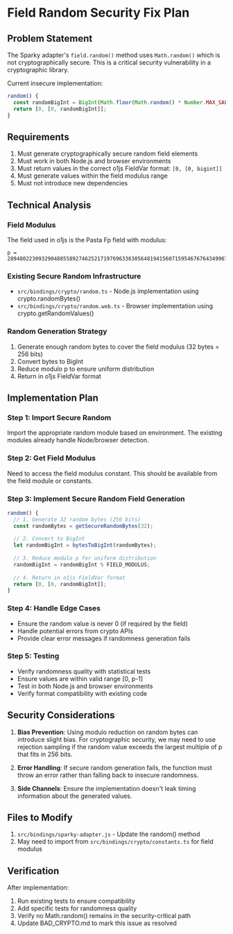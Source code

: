 # Field Random Security Fix Plan

## Problem Statement

The Sparky adapter's `field.random()` method uses `Math.random()` which is not cryptographically secure. This is a critical security vulnerability in a cryptographic library.

Current insecure implementation:
```javascript
random() {
  const randomBigInt = BigInt(Math.floor(Math.random() * Number.MAX_SAFE_INTEGER));
  return [0, [0, randomBigInt]];
}
```

## Requirements

1. Must generate cryptographically secure random field elements
2. Must work in both Node.js and browser environments
3. Must return values in the correct o1js FieldVar format: `[0, [0, bigint]]`
4. Must generate values within the field modulus range
5. Must not introduce new dependencies

## Technical Analysis

### Field Modulus
The field used in o1js is the Pasta Fp field with modulus:
```
p = 28948022309329048855892746252171976963363056481941560715954676764349967630337
```

### Existing Secure Random Infrastructure
- `src/bindings/crypto/random.ts` - Node.js implementation using crypto.randomBytes()
- `src/bindings/crypto/random.web.ts` - Browser implementation using crypto.getRandomValues()

### Random Generation Strategy
1. Generate enough random bytes to cover the field modulus (32 bytes = 256 bits)
2. Convert bytes to BigInt
3. Reduce modulo p to ensure uniform distribution
4. Return in o1js FieldVar format

## Implementation Plan

### Step 1: Import Secure Random
Import the appropriate random module based on environment. The existing modules already handle Node/browser detection.

### Step 2: Get Field Modulus
Need to access the field modulus constant. This should be available from the field module or constants.

### Step 3: Implement Secure Random Field Generation
```javascript
random() {
  // 1. Generate 32 random bytes (256 bits)
  const randomBytes = getSecureRandomBytes(32);
  
  // 2. Convert to BigInt
  let randomBigInt = bytesToBigInt(randomBytes);
  
  // 3. Reduce modulo p for uniform distribution
  randomBigInt = randomBigInt % FIELD_MODULUS;
  
  // 4. Return in o1js FieldVar format
  return [0, [0, randomBigInt]];
}
```

### Step 4: Handle Edge Cases
- Ensure the random value is never 0 (if required by the field)
- Handle potential errors from crypto APIs
- Provide clear error messages if randomness generation fails

### Step 5: Testing
- Verify randomness quality with statistical tests
- Ensure values are within valid range [0, p-1]
- Test in both Node.js and browser environments
- Verify format compatibility with existing code

## Security Considerations

1. **Bias Prevention**: Using modulo reduction on random bytes can introduce slight bias. For cryptographic security, we may need to use rejection sampling if the random value exceeds the largest multiple of p that fits in 256 bits.

2. **Error Handling**: If secure random generation fails, the function must throw an error rather than falling back to insecure randomness.

3. **Side Channels**: Ensure the implementation doesn't leak timing information about the generated values.

## Files to Modify

1. `src/bindings/sparky-adapter.js` - Update the random() method
2. May need to import from `src/bindings/crypto/constants.ts` for field modulus

## Verification

After implementation:
1. Run existing tests to ensure compatibility
2. Add specific tests for randomness quality
3. Verify no Math.random() remains in the security-critical path
4. Update BAD_CRYPTO.md to mark this issue as resolved